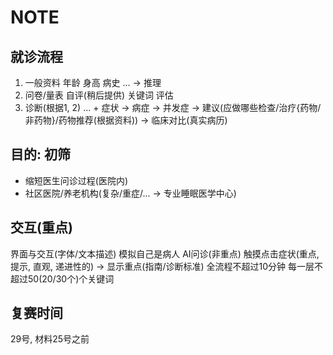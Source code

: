 # NOTE

## 就诊流程
1. 一般资料
    年龄 身高 病史 ... -> 推理
2. 问卷/量表
    自评(稍后提供)
    关键词 评估
3. 诊断(根据1, 2)
    ... + 症状 -> 病症
    -> 并发症
    -> 建议(应做哪些检查/治疗{药物/非药物}/药物推荐(根据资料))
    -> 临床对比(真实病历)

## 目的: 初筛
- 缩短医生问诊过程(医院内)
- 社区医院/养老机构(复杂/重症/... -> 专业睡眠医学中心)

## 交互(重点)

界面与交互(字体/文本描述)
模拟自己是病人
AI问诊(非重点)
触摸点击症状(重点, 提示, 直观, 递进性的) -> 显示重点(指南/诊断标准)
全流程不超过10分钟
每一层不超过50(20/30个)个关键词

## 复赛时间

29号, 材料25号之前
